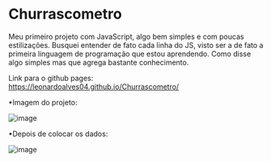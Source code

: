# Churrascometro

Meu primeiro projeto com JavaScript, algo bem simples e com poucas estilizações. Busquei entender de fato cada linha do JS, visto ser a de fato a primeira linguagem de programação que estou aprendendo. Como disse algo simples mas que agrega bastante conhecimento.

Link para o github pages: https://leonardoalves04.github.io/Churrascometro/

•Imagem do projeto:

![image](https://user-images.githubusercontent.com/69488943/172898121-5866e465-46a8-4017-ad95-99359ea25a34.png)

•Depois de colocar os dados:

![image](https://user-images.githubusercontent.com/69488943/172898169-a166d4f5-1109-4587-b569-097bdf1884dc.png)
